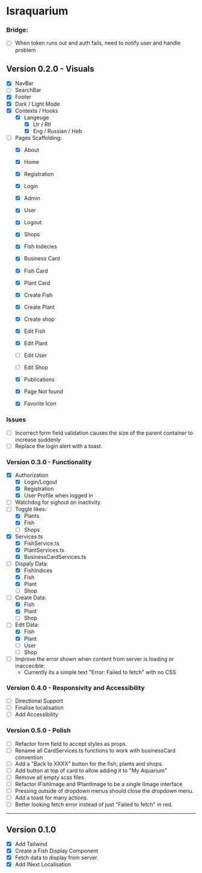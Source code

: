 # Israquarium




### Bridge:
- [ ] When token runs out and auth fails, need to notify user and handle problem


## Version 0.2.0 - Visuals
- [X] NavBar
- [ ] SearchBar
- [X] Footer
- [X] Dark / Light Mode
- [X] Contexts / Hooks
    - [X] Langeuge 
        - [X] Ltr / Rtl
        - [X] Eng / Russian / Heb
- [ ] Pages Scaffolding:
    - [X] About
    - [X] Home 
    - [X] Registration
    - [X] Login
    - [X] Admin 
    - [X] User
    - [X] Logout
    - [X] Shops 
    - [X] Fish Indecies
    - [X] Business Card
    - [X] Fish Card
    - [X] Plant Card
    - [X] Create Fish
    - [X] Create Plant
    - [X] Create shop
    - [X] Edit Fish 
    - [X] Edit Plant
    - [ ] Edit User
    - [ ] Edit Shop
    - [X] Publications
    - [X] Page Not found
    - [X] Favorite Icon


### Issues
- [ ] Incorrect form field validation causes the size of the parent container to increase suddenly
- [ ] Replace the login alert with a toast.

### Version 0.3.0 - Functionality
- [X] Authorization 
    - [X] Login/Logout
    - [X] Registration
    - [X] User Profile when logged in
- [ ] Watchdog for sighout on inactivity.
- [ ] Toggle likes:
    - [X] Plants
    - [X] Fish
    - [ ] Shops
- [X] Services.ts
    - [X] FishService.ts
    - [X] PlantServices.ts
    - [X] BusinessCardServices.ts
- [ ] Dispaly Data:
    - [X] FishIndices
    - [X] Fish
    - [X] Plant
    - [ ] Shop
- [ ] Create Data:
    - [X] Fish
    - [X] Plant
    - [ ] Shop
- [ ] Edit Data:
    - [X] Fish
    - [X] Plant
    - [ ] User
    - [ ] Shop
- [ ] Improve the error shown when content from server is loading or inaccecible:
    - Currently its a simple text "Error: Failed to fetch" with no CSS

### Version 0.4.0 - Responsivity and Accessibility
- [ ] Directional Support
- [ ] Finalise localisation
- [ ] Add Accessibility

### Version 0.5.0 - Polish
- [ ] Refactor form field to accept styles as props. 
- [ ] Rename all CardServices.ts functions to work with businessCard convention
- [ ] Add a "Back to XXXX" button for the fish, plants and shops.
- [ ] Add button at top of card to allow adding it to "My Aquarium"
- [ ] Remove all empty scss files
- [ ] Refactor IFishImage and IPlantImage to be a single IImage interface
- [ ] Pressing outside of dropdown menus should close the dropdown menu.
- [ ] Add a toast for many actions.
- [ ] Better looking fetch error instead of just "Failed to fetch" in red.

--- 

## Version 0.1.0
- [X] Add Tailwind
- [X] Create a Fish Display Component
- [X] Fetch data to display from server.
- [X] Add INext Localisation
